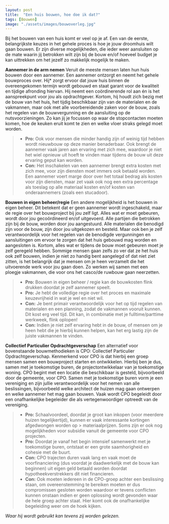 ```yaml
---
layout: post
title:  "Een huis bouwen, hoe doe ik dat?"
tags: [Bouwen]
image: "./assets/images/bouwoverleg.jpg"
---
```


Bij het bouwen van een huis komt er veel op je af. Een van de eerste, belangrijkste keuzes in het gehele proces is hoe je jouw droomhuis wilt gaan bouwen. Er zijn diverse mogelijkheden, die ieder weer aansluiten op de mate waarin jij betrokken wilt zijn bij de bouw en/of hoeveel budget je kan uittrekken om het jezelf zo makkelijk mogelijk te maken. 

**Aannemer in de arm nemen**
Veruit de meeste mensen laten hun huis bouwen door een aannemer. Een aannemer ontzorgt en neemt het gehele bouwproces over. Hij* zorgt ervoor dat jouw huis binnen de overeengekomen termijn wordt gebouwd en staat garant voor de kwaliteit en tijdige afronding hiervan. Hij neemt een coördinerende rol aan én is het aanspreekpunt voor jou als opdrachtgever. Kortom, hij houdt zich bezig met de bouw van het huis, het tijdig beschikbaar zijn van de materialen en de vakmannen, maar ook met alle voorbereidende zaken voor de bouw, zoals het regelen van de bouwvergunning en de aansluiting op de nutsvoorzieningen. Zo kan jij je focussen op waar de stopcontacten moeten komen, hoe de keuken eruit komt te zien en welke vloer straks gelegd moet worden. 

> - **Pro:** Ook voor mensen die minder handig zijn of weinig tijd hebben wordt nieuwbouw op deze manier benaderbaar. Ook brengt de aannemer vaak jaren aan ervaring met zich mee, waardoor je niet het wiel opnieuw uit hoeft te vinden maar tijdens de bouw uit deze ervaring geput kan worden. 
> - **Con:** Het inschakelen van een aannemer brengt extra kosten met zich mee, voor zijn diensten moet immers ook betaald worden. Een aannemer voert marge door over het totaal bedrag als kosten voor zijn diensten, maar zet vaak ook nog een extra percentage als toeslag op alle materiaal kosten en/of kosten van onderaannemers (zoals een stucadoor). 

**Bouwen in eigen beheer/regie**
Een andere mogelijkheid is het bouwen in eigen beheer. Dit betekent dat er geen aannemer wordt ingeschakeld, maar de regie over het bouwproject bij jou zelf ligt. Alles wat er moet gebeuren, wordt door jou gecoördineerd en/of uitgevoerd. Alle partijen die betrokken zijn bij de bouw, worden door jou aangestuurd. Alle materialen die benodigd zijn voor de bouw, zijn door jou uitgekozen en besteld. Maar ook ben je zelf verantwoordelijk voor het regelen van de benodigde vergunningen en aansluitingen om ervoor te zorgen dat het huis gebouwd mag worden en aangesloten is. Kortom, alles wat er tijdens de bouw moet gebeuren moet je zelf geregeld hebben. Sommige mensen gaan zelfs zo ver dat ze het huis ook zelf bouwen, indien je niet zo handig bent aangelegd of dat niet ziet zitten, is het belangrijk dat je mensen om je heen verzamelt die het uitvoerende werk voor jou gaan doen. Zo werken wij samen met een ploegje vakmannen, die voor ons het casco/de ruwbouw gaan neerzetten. 

> - **Pro:** Bouwen in eigen beheer / regie kan de bouwkosten flink drukken doordat je zelf aannemer speelt.
> - **Pro:** Je hebt de volledige regie over het proces en maximale keuzevrijheid in wat je wel en niet wil.
> - **Con:** Je bent primair verantwoordelijk voor het op tijd regelen van materialen en een planning, zodat de vakmannen vooruit kunnen. Dit kost erg veel tijd. Dit kan, in combinatie met je fulltime/parttime werkweek, flink oplopen!
> - **Con:** Indien je niet zelf ervaring hebt in de bouw, of mensen om je heen hebt die je hierbij kunnen helpen, kan het erg lastig zijn de juiste vakmannen te vinden. 

**Collectief Particulier Opdrachtgeverschap**
Een alternatief voor bovenstaande bouwmethodieken is CPO: Collectief Particulier Opdrachtgeverschap. Kenmerkend voor CPO is dat hierbij een groep mensen samen een bouwproject starten en ontwikkelen. Hierbij ben je dus, samen met je toekomstige buren, de projectontwikkelaar van je toekomstige woning. CPO begint met een locatie die beschikbaar is gesteld, bijvoorbeeld door de gemeente, voor CPO. Samen met je toekomstige buren vorm je een vereniging en zijn jullie verantwoordelijk voor het nemen van alle beslissingen, bijvoorbeeld welke architect de huizen mag gaan ontwerpen en welke aannemer het mag gaan bouwen. Vaak wordt CPO begeleidt door een onafhankelijke begeleider die als vertegenwoordiger optreedt van de vereniging. 

> - **Pro:** Schaalvoordeel, doordat je groot kan inkopen (voor meerdere huizen tegelijkertijd), kunnen er vaak interessante kortingen afgedwongen worden op                 > materiaalprijzen. Soms zijn er ook nog mogelijkheden voor subsidie vanuit de gemeente voor CPO projecten.
> - **Pro:** Doordat je vanaf het begin intensief samenwerkt met je toekomstige buren, ontstaat er een grote saamhorigheid en cohesie met de buurt. 
> - **Con:** CPO trajecten duren vaak lang en vaak moet de voorfinanciering (dus voordat je daadwerkelijk met de bouw kan beginnen) uit eigen geld betaald worden doordat hypotheekverstrekkers dit niet financieren.
> - **Con:** Ook moeten iedereen in de CPO-groep achter een beslissing staan, om overeenstemming te bereiken moeten er dus compromissen gesloten worden waardoor er tevens conflicten kunnen onstaan indien er geen oplossing wordt gevonden waar de hele groep achter staat. Hier komt ook de onafhankelijke begeleiding weer om de hoek kijken. 

*Waar hij wordt gebruikt kan tevens zij worden gelezen.*
